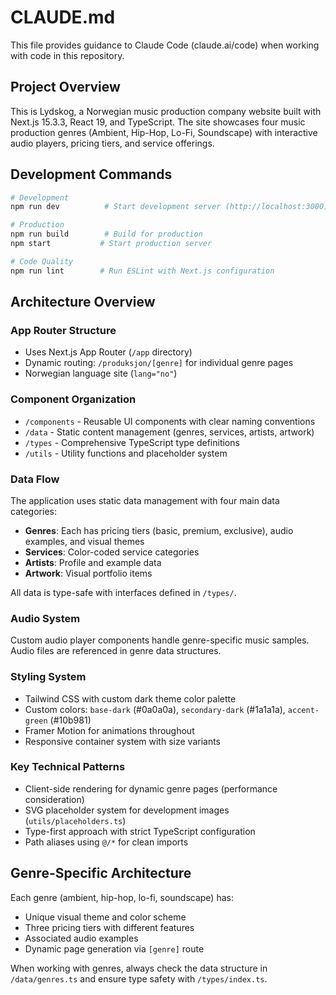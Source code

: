 # CLAUDE.md

This file provides guidance to Claude Code (claude.ai/code) when working with code in this repository.

## Project Overview

This is Lydskog, a Norwegian music production company website built with Next.js 15.3.3, React 19, and TypeScript. The site showcases four music production genres (Ambient, Hip-Hop, Lo-Fi, Soundscape) with interactive audio players, pricing tiers, and service offerings.

## Development Commands

```bash
# Development
npm run dev          # Start development server (http://localhost:3000)

# Production
npm run build        # Build for production
npm start           # Start production server

# Code Quality
npm run lint        # Run ESLint with Next.js configuration
```

## Architecture Overview

### App Router Structure
- Uses Next.js App Router (`/app` directory)
- Dynamic routing: `/produksjon/[genre]` for individual genre pages
- Norwegian language site (`lang="no"`)

### Component Organization
- `/components` - Reusable UI components with clear naming conventions
- `/data` - Static content management (genres, services, artists, artwork)
- `/types` - Comprehensive TypeScript type definitions
- `/utils` - Utility functions and placeholder system

### Data Flow
The application uses static data management with four main data categories:
- **Genres**: Each has pricing tiers (basic, premium, exclusive), audio examples, and visual themes
- **Services**: Color-coded service categories
- **Artists**: Profile and example data
- **Artwork**: Visual portfolio items

All data is type-safe with interfaces defined in `/types/`.

### Audio System
Custom audio player components handle genre-specific music samples. Audio files are referenced in genre data structures.

### Styling System
- Tailwind CSS with custom dark theme color palette
- Custom colors: `base-dark` (#0a0a0a), `secondary-dark` (#1a1a1a), `accent-green` (#10b981)
- Framer Motion for animations throughout
- Responsive container system with size variants

### Key Technical Patterns
- Client-side rendering for dynamic genre pages (performance consideration)
- SVG placeholder system for development images (`utils/placeholders.ts`)
- Type-first approach with strict TypeScript configuration
- Path aliases using `@/*` for clean imports

## Genre-Specific Architecture

Each genre (ambient, hip-hop, lo-fi, soundscape) has:
- Unique visual theme and color scheme  
- Three pricing tiers with different features
- Associated audio examples
- Dynamic page generation via `[genre]` route

When working with genres, always check the data structure in `/data/genres.ts` and ensure type safety with `/types/index.ts`.
